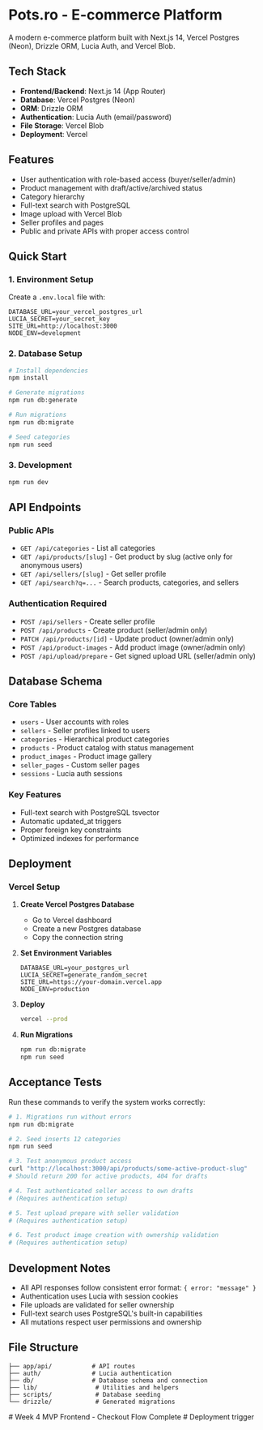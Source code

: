 # Pots.ro - E-commerce Platform

A modern e-commerce platform built with Next.js 14, Vercel Postgres (Neon), Drizzle ORM, Lucia Auth, and Vercel Blob.

## Tech Stack

- **Frontend/Backend**: Next.js 14 (App Router)
- **Database**: Vercel Postgres (Neon)
- **ORM**: Drizzle ORM
- **Authentication**: Lucia Auth (email/password)
- **File Storage**: Vercel Blob
- **Deployment**: Vercel

## Features

- User authentication with role-based access (buyer/seller/admin)
- Product management with draft/active/archived status
- Category hierarchy
- Full-text search with PostgreSQL
- Image upload with Vercel Blob
- Seller profiles and pages
- Public and private APIs with proper access control

## Quick Start

### 1. Environment Setup

Create a `.env.local` file with:

```env
DATABASE_URL=your_vercel_postgres_url
LUCIA_SECRET=your_secret_key
SITE_URL=http://localhost:3000
NODE_ENV=development
```

### 2. Database Setup

```bash
# Install dependencies
npm install

# Generate migrations
npm run db:generate

# Run migrations
npm run db:migrate

# Seed categories
npm run seed
```

### 3. Development

```bash
npm run dev
```

## API Endpoints

### Public APIs
- `GET /api/categories` - List all categories
- `GET /api/products/[slug]` - Get product by slug (active only for anonymous users)
- `GET /api/sellers/[slug]` - Get seller profile
- `GET /api/search?q=...` - Search products, categories, and sellers

### Authentication Required
- `POST /api/sellers` - Create seller profile
- `POST /api/products` - Create product (seller/admin only)
- `PATCH /api/products/[id]` - Update product (owner/admin only)
- `POST /api/product-images` - Add product image (owner/admin only)
- `POST /api/upload/prepare` - Get signed upload URL (seller/admin only)

## Database Schema

### Core Tables
- `users` - User accounts with roles
- `sellers` - Seller profiles linked to users
- `categories` - Hierarchical product categories
- `products` - Product catalog with status management
- `product_images` - Product image gallery
- `seller_pages` - Custom seller pages
- `sessions` - Lucia auth sessions

### Key Features
- Full-text search with PostgreSQL tsvector
- Automatic updated_at triggers
- Proper foreign key constraints
- Optimized indexes for performance

## Deployment

### Vercel Setup

1. **Create Vercel Postgres Database**
   - Go to Vercel dashboard
   - Create a new Postgres database
   - Copy the connection string

2. **Set Environment Variables**
   ```
   DATABASE_URL=your_postgres_url
   LUCIA_SECRET=generate_random_secret
   SITE_URL=https://your-domain.vercel.app
   NODE_ENV=production
   ```

3. **Deploy**
   ```bash
   vercel --prod
   ```

4. **Run Migrations**
   ```bash
   npm run db:migrate
   npm run seed
   ```

## Acceptance Tests

Run these commands to verify the system works correctly:

```bash
# 1. Migrations run without errors
npm run db:migrate

# 2. Seed inserts 12 categories
npm run seed

# 3. Test anonymous product access
curl "http://localhost:3000/api/products/some-active-product-slug"
# Should return 200 for active products, 404 for drafts

# 4. Test authenticated seller access to own drafts
# (Requires authentication setup)

# 5. Test upload prepare with seller validation
# (Requires authentication setup)

# 6. Test product image creation with ownership validation
# (Requires authentication setup)
```

## Development Notes

- All API responses follow consistent error format: `{ error: "message" }`
- Authentication uses Lucia with session cookies
- File uploads are validated for seller ownership
- Full-text search uses PostgreSQL's built-in capabilities
- All mutations respect user permissions and ownership

## File Structure

```
├── app/api/           # API routes
├── auth/              # Lucia authentication
├── db/                # Database schema and connection
├── lib/                # Utilities and helpers
├── scripts/            # Database seeding
└── drizzle/            # Generated migrations
```
#   W e e k   4   M V P   F r o n t e n d   -   C h e c k o u t   F l o w   C o m p l e t e  
 #   D e p l o y m e n t   t r i g g e r  
 